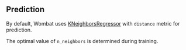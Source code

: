 ## Prediction

By default, Wombat uses [KNeighborsRegressor](http://scikit-learn.org/stable/modules/neighbors.html#regression) with `distance` metric for prediction.

The optimal value of `n_neighbors` is determined during training.